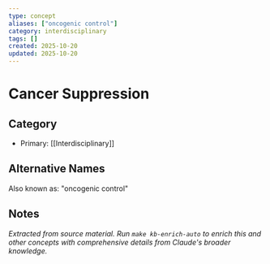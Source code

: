 ```yaml
---
type: concept
aliases: ["oncogenic control"]
category: interdisciplinary
tags: []
created: 2025-10-20
updated: 2025-10-20
---
```


# Cancer Suppression

## Category

- Primary: [[Interdisciplinary]]

## Alternative Names

Also known as: "oncogenic control"

## Notes

*Extracted from source material. Run `make kb-enrich-auto` to enrich this and other concepts with comprehensive details from Claude's broader knowledge.*
